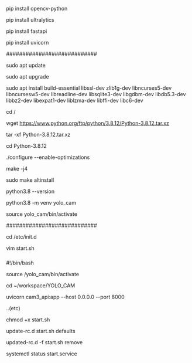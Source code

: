
pip install opencv-python

pip install ultralytics

pip install fastapi

pip install uvicorn



############################

sudo apt update

sudo apt upgrade


sudo apt install build-essential libssl-dev zlib1g-dev libncurses5-dev libncursesw5-dev libreadline-dev libsqlite3-dev libgdbm-dev libdb5.3-dev libbz2-dev libexpat1-dev liblzma-dev libffi-dev libc6-dev


cd /

wget https://www.python.org/ftp/python/3.8.12/Python-3.8.12.tar.xz


tar -xf Python-3.8.12.tar.xz

cd Python-3.8.12


./configure --enable-optimizations

make -j4


sudo make altinstall

python3.8 --version


python3.8 -m venv yolo_cam           

source yolo_cam/bin/activate


############################

cd /etc/init.d

vim start.sh 



###
#!/bin/bash

source /yolo_cam/bin/activate

cd ~/workspace/YOLO_CAM

uvicorn cam3_api:app --host 0.0.0.0 --port 8000


..(etc)


chmod +x start.sh

update-rc.d start.sh defaults

updated-rc.d -f start.sh remove

systemctl status start.service
